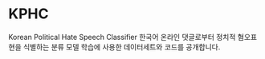 # KPHC
Korean Political Hate Speech Classifier
한국어 온라인 댓글로부터 정치적 혐오표현을 식별하는 분류 모델 학습에 사용한 데이터세트와 코드를 공개합니다.
